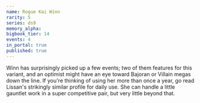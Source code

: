 ```yaml
---
name: Rogue Kai Winn
rarity: 5
series: ds9
memory_alpha:
bigbook_tier: 14
events: 4
in_portal: true
published: true
---
```


Winn has surprisingly picked up a few events; two of them features for this variant, and an optimist might have an eye toward Bajoran or Villain megas down the line. If you're thinking of using her more than once a year, go read Lissan's strikingly similar profile for daily use. She can handle a little gauntlet work in a super competitive pair, but very little beyond that.
